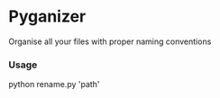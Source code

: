 Pyganizer
=========

Organise all your files with proper naming conventions


### Usage

python rename.py 'path'


